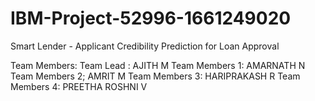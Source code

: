 # IBM-Project-52996-1661249020
Smart Lender - Applicant Credibility Prediction for Loan Approval

Team Members:
Team Lead     : AJITH M 
Team Members 1: AMARNATH N 
Team Members 2; AMRIT M
Team Members 3: HARIPRAKASH R
Team Members 4: PREETHA ROSHNI V

